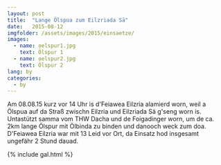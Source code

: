 ```yaml
---
layout: post
title:  "Lange Ölspua zum Eilzriada Sä"
date:   2015-08-12
imgfolder: /assets/images/2015/einsaetze/
images:
  - name: oelspur1.jpg
    text: Ölspur 1
  - name: oelspur2.jpg
    text: Ölspur 2
lang: by
categories:
  - by
---
```


Am 08.08.15 kurz vor 14 Uhr is d'Feiawea Eilzria alamierd worn, weil a Ölspua auf da Straß zwischn Eilzria und Eilzriada Sä g'seng worn is. Untastützt samma vom THW Dacha und de Foigadinger worn, um de ca. 2km lange Ölspur mit Ölbinda zu binden und danooch weck zum doa. D'Feiawea Eilzria war mit 13 Leid vor Ort, da Einsatz hod insgesamt ungefähr 2 Stund dauad.

{% include gal.html %}

